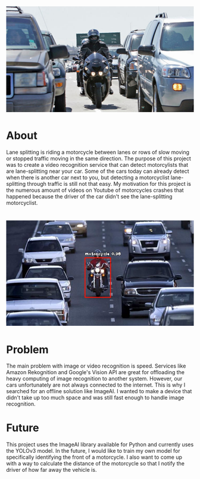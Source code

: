 # ![alt text](https://raw.githubusercontent.com/Kalandri/Lane-Splitting/master/pictures/header.jpeg)

# About
Lane splitting is riding a motorcycle between lanes or rows of slow moving or stopped traffic moving in the same direction. The purpose of this project was to create a video recognition service that can detect motorcylists that are lane-splitting near your car. Some of the cars today can already detect when there is another car next to you, but detecting a motorcyclist lane-splitting through traffic is still not that easy. My motivation for this project is the numerous amount of videos on Youtube of motorcycles crashes that happened because the driver of the car didn't see the lane-splitting motorcyclist.

# ![alt_text](https://raw.githubusercontent.com/Kalandri/Lane-Splitting/master/pictures/detection.jpg)

# Problem
The main problem with image or video recognition is speed. Services like Amazon Rekognition and Google's Vision API are great for offloading the heavy computing of image recognition to another system. However, our cars unfortunately are not always connected to the internet. This is why I searched for an offline solution like ImageAI. I wanted to make a device that didn't take up too much space and was still fast enough to handle image recognition. 

# Future
This project uses the ImageAI library available for Python and currently uses the YOLOv3 model.  In the future, I would like to train my own model for specifically identifying the front of a motorcycle. I also want to come up with a way to calculate the distance of the motorcycle so that I notify the driver of how far away the vehicle is. 
